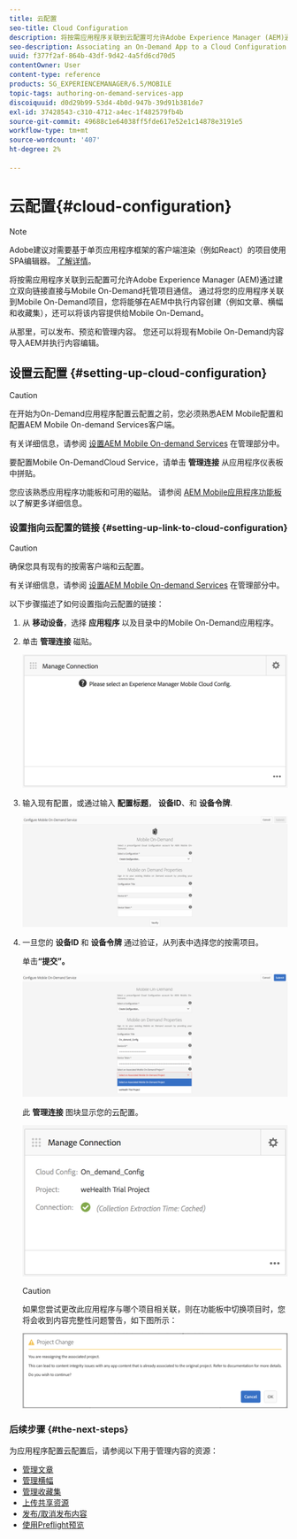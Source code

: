 ```yaml
---
title: 云配置
seo-title: Cloud Configuration
description: 将按需应用程序关联到云配置可允许Adobe Experience Manager (AEM)通过建立双向链接直接与Mobile On-Demand托管项目通信。 关注此页面以了解更多信息。
seo-description: Associating an On-Demand App to a Cloud Configuration allows Adobe Experience Manager (AEM) to communicate directly with a Mobile On-Demand hosted project by establishing a two way link. Follow this page to learn more.
uuid: f377f2af-864b-43df-9d42-4a5fd6cd70d5
contentOwner: User
content-type: reference
products: SG_EXPERIENCEMANAGER/6.5/MOBILE
topic-tags: authoring-on-demand-services-app
discoiquuid: d0d29b99-53d4-4b0d-947b-39d91b381de7
exl-id: 37428543-c310-4712-a4ec-1f482579fb4b
source-git-commit: 49688c1e64038ff5fde617e52e1c14878e3191e5
workflow-type: tm+mt
source-wordcount: '407'
ht-degree: 2%

---
```


# 云配置{#cloud-configuration}

>[!NOTE]
>
>Adobe建议对需要基于单页应用程序框架的客户端渲染（例如React）的项目使用SPA编辑器。 [了解详情](/help/sites-developing/spa-overview.md)。

将按需应用程序关联到云配置可允许Adobe Experience Manager (AEM)通过建立双向链接直接与Mobile On-Demand托管项目通信。 通过将您的应用程序关联到Mobile On-Demand项目，您将能够在AEM中执行内容创建（例如文章、横幅和收藏集），还可以将该内容提供给Mobile On-Demand。

从那里，可以发布、预览和管理内容。 您还可以将现有Mobile On-Demand内容导入AEM并执行内容编辑。

## 设置云配置 {#setting-up-cloud-configuration}

>[!CAUTION]
>
>在开始为On-Demand应用程序配置云配置之前，您必须熟悉AEM Mobile配置和配置AEM Mobile On-demand Services客户端。
>
>有关详细信息，请参阅 [设置AEM Mobile On-demand Services](/help/mobile/aem-mobile-setup.md) 在管理部分中。

要配置Mobile On-DemandCloud Service，请单击 **管理连接** 从应用程序仪表板中拼贴。

您应该熟悉应用程序功能板和可用的磁贴。 请参阅 [AEM Mobile应用程序功能板](/help/mobile/mobile-apps-ondemand-application-dashboard.md) 以了解更多详细信息。

### 设置指向云配置的链接 {#setting-up-link-to-cloud-configuration}

>[!CAUTION]
>
>确保您具有现有的按需客户端和云配置。
>
>有关详细信息，请参阅 [设置AEM Mobile On-demand Services](/help/mobile/aem-mobile-setup.md) 在管理部分中。

以下步骤描述了如何设置指向云配置的链接：

1. 从 **移动设备**，选择 **应用程序** 以及目录中的Mobile On-Demand应用程序。
1. 单击 **管理连接** 磁贴。

   ![chlimage_1-65](assets/chlimage_1-65.png)

1. 输入现有配置，或通过输入 **配置标题**， **设备ID**、和 **设备令牌**.

   ![chlimage_1-66](assets/chlimage_1-66.png)

1. 一旦您的 **设备ID** 和 **设备令牌** 通过验证，从列表中选择您的按需项目。

   单击&#x200B;**“提交”。**

   ![chlimage_1-67](assets/chlimage_1-67.png)

   此 **管理连接** 图块显示您的云配置。

   ![chlimage_1-68](assets/chlimage_1-68.png)

   >[!CAUTION]
   >
   >如果您尝试更改此应用程序与哪个项目相关联，则在功能板中切换项目时，您将会收到内容完整性问题警告，如下图所示：

   ![chlimage_1-69](assets/chlimage_1-69.png)

### 后续步骤 {#the-next-steps}

为应用程序配置云配置后，请参阅以下用于管理内容的资源：

* [管理文章](/help/mobile/mobile-on-demand-managing-articles.md)
* [管理横幅](/help/mobile/mobile-on-demand-managing-banners.md)
* [管理收藏集](/help/mobile/mobile-on-demand-managing-collections.md)
* [上传共享资源](/help/mobile/mobile-on-demand-shared-resources.md)
* [发布/取消发布内容](/help/mobile/mobile-on-demand-publishing-unpublishing.md)
* [使用Preflight预览](/help/mobile/aem-mobile-manage-ondemand-services.md)
